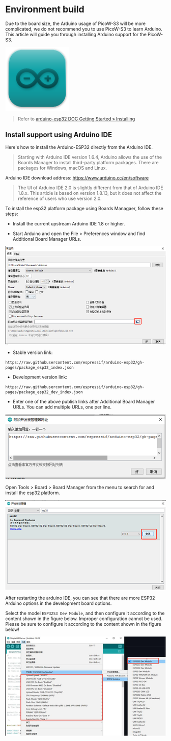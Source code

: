 # Environment build

Due to the board size, the Arduino usage of PicoW-S3 will be more complicated, we do not recommend you to use PicoW-S3 to learn Arduino. This article will guide you through installing Arduino support for the PicoW-S3.

![](../assets/images/logo_arduino.png)

> Refer to [arduino-esp32 DOC Getting Started » Installing](https://docs.espressif.com/projects/arduino-esp32/en/latest/installing.html)

## Install support using Arduino IDE

Here's how to install the Arduino-ESP32 directly from the Arduino IDE.

> Starting with Arduino IDE version 1.6.4, Arduino allows the use of the Boards Manager to install third-party platform packages. There are packages for Windows, macOS and Linux.

Arduino IDE download address: https://www.arduino.cc/en/software

> The UI of Arduino IDE 2.0 is slightly different from that of Arduino IDE 1.8.x. This article is based on version 1.8.13, but it does not affect the reference of users who use version 2.0.

To install the esp32 platform package using Boards Managaer, follow these steps:

- Install the current upstream Arduino IDE 1.8 or higher.

- Start Arduino and open the File > Preferences window and find Additional Board Manager URLs.

![](../assets/images/install_guide_preferences.png)

- Stable version link:
````
https://raw.githubusercontent.com/espressif/arduino-esp32/gh-pages/package_esp32_index.json
````
- Development version link:
````
https://raw.githubusercontent.com/espressif/arduino-esp32/gh-pages/package_esp32_dev_index.json
````
- Enter one of the above publish links after Additional Board Manager URLs. You can add multiple URLs, one per line.

![](../assets/images/install_guide_boards_manager_url.png)

Open Tools > Board > Board Manager from the menu to search for and install the esp32 platform.

![](../assets/images/install_guide_boards_manager_esp32.png)

After restarting the arduino IDE, you can see that there are more ESP32 Arduino options in the development board options.

Select the model `ESP32S3 Dev Module`, and then configure it according to the content shown in the figure below. Improper configuration cannot be used. Please be sure to configure it according to the content shown in the figure below!

![](../assets/images/Board_chose.jpg)